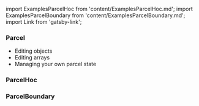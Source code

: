 import ExamplesParcelHoc from 'content/ExamplesParcelHoc.md';
import ExamplesParcelBoundary from 'content/ExamplesParcelBoundary.md';
import Link from 'gatsby-link';

### Parcel

* <Link to="/examples/editing-objects">Editing objects</Link>
* <Link to="/examples/editing-arrays">Editing arrays</Link>
* <Link to="/examples/managing-your-own-parcel-state">Managing your own parcel state</Link>

### ParcelHoc

<ExamplesParcelHoc />

### ParcelBoundary

<ExamplesParcelBoundary />
